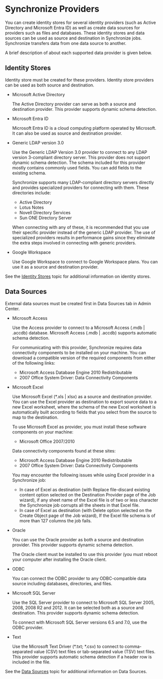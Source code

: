 # Synchronize Providers

You can create identity stores for several identity providers (such as Active Directory and
Microsoft Entra ID) as well as create data sources for providers such as files and databases. These
identity stores and data sources can be used as source and destination in Synchronize jobs.
Synchronize transfers data from one data source to another.

A brief description of about each supported data provider is given below.

## Identity Stores

Identity store must be created for these providers. Identity store providers can be used as both
source and destination.

- Microsoft Active Directory

  The Active Directory provider can serve as both a source and destination provider. This provider
  supports dynamic schema detection.

- Microsoft Entra ID

  Microsoft Entra ID is a cloud computing platform operated by Microsoft. It can also be used as
  source and destination provider.

- Generic LDAP version 3.0

  Use the Generic LDAP Version 3.0 provider to connect to any LDAP version 3-compliant directory
  server. This provider does not support dynamic schema detection. The schema included for this
  provider mostly contains commonly used fields. You can add fields to the existing schema.

  Synchronize supports many LDAP-compliant directory servers directly and provides specialized
  providers for connecting with them. These directories include:

  - Active Directory
  - Lotus Notes
  - Novell Directory Services
  - Sun ONE Directory Server

  When connecting with any of these, it is recommended that you use their specific provider
  instead of the generic LDAP provider. The use of specialized providers results in performance
  gains since they eliminate the extra steps involved in connecting with generic providers.

- Google Workspace

  Use Google Workspace to connect to Google Workspace plans. You can use it as a source and
  destination provider.

See the [Identity Stores](/docs/directorymanager/11.1/directorymanager/admincenter/identitystore/overview.md) topic for additional
information on identity stores.

## Data Sources

External data sources must be created first in Data Sources tab in Admin Center.

- Microsoft Access

  Use the Access provider to connect to a Microsoft Access (.mdb | .accdb) database. Microsoft
  Access (.mdb | .accdb) supports automatic schema detection.

  For communicating with this provider, Synchronize requires data connectivity components to be
  installed on your machine. You can download a compatible version of the required components from
  either of the following links:

  - Microsoft Access Database Engine 2010 Redistributable
  - 2007 Office System Driver: Data Connectivity Components

- Microsoft Excel

  Use Microsoft Excel (\*.xls | xlsx) as a source and destination provider. You can use the Excel
  provider as destination to export source data to a new Excel worksheet, where the schema of the
  new Excel worksheet is automatically built according to fields that you select from the source
  to map to the destination.

  To use Microsoft Excel as provider, you must install these software components on your machine:

  - Microsoft Office 2007/2010

  Data connectivity components found at these sites:

  - Microsoft Access Database Engine 2010 Redistributable
  - 2007 Office System Driver: Data Connectivity Components

  You may encounter the following issues while using Excel provider in a Synchronize job:

  - In case of Excel as destination (with Replace file-discard existing content option selected on
    the Destination Provider page of the Job wizard), if any sheet name of the Excel file is of
    two or less character the Synchronize job corrupts all the sheets in that Excel file.
  - In case of Excel as destination (with Delete option selected on the Create Object page of the
    Job wizard), If the Excel file schema is of more than 127 columns the job fails.

- Oracle

  You can use the Oracle provider as both a source and destination provider. This provider
  supports dynamic schema detection.

  The Oracle client must be installed to use this provider (you must reboot your computer after
  installing the Oracle client.

- ODBC

  You can connect the ODBC provider to any ODBC-compatible data source including databases,
  directories, and files.

- Microsoft SQL Server

  Use the SQL Server provider to connect to Microsoft SQL Server 2005, 2008, 2008 R2 and 2012. It
  can be selected both as a source and destination. This provider supports dynamic schema
  detection.

  To connect with Microsoft SQL Server versions 6.5 and 7.0, use the ODBC provider.

- Text

  Use the Microsoft Text Driver (\*.txt; \*.csv) to connect to comma-separated value (CSV) text
  files or tab-separated value (TSV) text files. This provider supports automatic schema detection
  if a header row is included in the file.

See the [ Data Sources](/docs/directorymanager/11.1/directorymanager/admincenter/datasource/overview.md) topic for additional information
on Data Sources.

